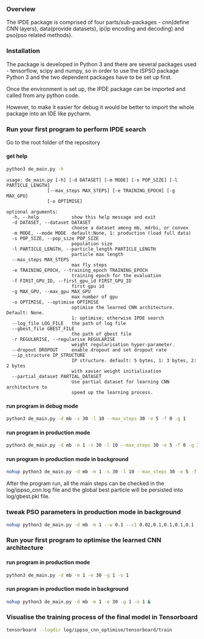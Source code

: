 ### Overview

The IPDE package is comprised of four parts/sub-packages - cnn(define CNN layers), data(provide datasets), ip(ip encoding and decoding) and pso(pso related methods).  

### Installation

The package is developed in Python 3 and there are several packages used - tensorflow, scipy and numpy, so in order to use the ISPSO package Python 3 and the two dependent packages have to be set up first. 

Once the environment is set up, the IPDE package can be imported and called from any python code. 

However, to make it easier for debug it would be better to import the whole package into an IDE like pycharm. 

### Run your first program to perform IPDE search

Go to the root folder of the repository

#### get help

```bash
python3 de_main.py -h
```

```text
usage: de_main.py [-h] [-d DATASET] [-m MODE] [-s POP_SIZE] [-l PARTICLE_LENGTH]
               [--max_steps MAX_STEPS] [-e TRAINING_EPOCH] [-g MAX_GPU]
               [-o OPTIMISE]

optional arguments:
  -h, --help            show this help message and exit
  -d DATASET, --dataset DATASET
                        choose a dataset among mb, mdrbi, or convex
  -m MODE, --mode MODE  default:None, 1: production (load full data)
  -s POP_SIZE, --pop_size POP_SIZE
                        population size
  -l PARTICLE_LENGTH, --particle_length PARTICLE_LENGTH
                        particle max length
  --max_steps MAX_STEPS
                        max fly steps
  -e TRAINING_EPOCH, --training_epoch TRAINING_EPOCH
                        training epoch for the evaluation
  -f FIRST_GPU_ID, --first_gpu_id FIRST_GPU_ID
                        first gpu id
  -g MAX_GPU, --max_gpu MAX_GPU
                        max number of gpu
  -o OPTIMISE, --optimise OPTIMISE
                        optimise the learned CNN architecture. Default: None.
                        1: optimise; otherwise IPDE search
  --log_file LOG_FILE   the path of log file
  --gbest_file GBEST_FILE
                        the path of gbest file
  -r REGULARISE, --regularise REGULARISE
                        weight regularisation hyper-parameter.
  --dropout DROPOUT     enable dropout and set dropout rate
  --ip_structure IP_STRUCTURE
                        IP structure. default: 5 bytes, 1: 3 bytes, 2: 2 bytes
                        with xavier weight initialisation
  --partial_dataset PARTIAL_DATASET
                        Use partial dataset for learning CNN architecture to
                        speed up the learning process.
```

#### run program in debug mode

```bash
python3 de_main.py -d mb -s 30 -l 10 --max_steps 30 -e 5 -f 0 -g 1
```

#### run program in production mode
 
```bash
python3 de_main.py -d mb -m 1 -s 30 -l 10 --max_steps 30 -e 5 -f 0 -g 1
``` 

#### run program in production mode in background
 
```bash
nohup python3 de_main.py -d mb -m 1 -s 30 -l 10 --max_steps 30 -e 5 -f 0 -g 1 --log_file=log/ippso_cnn.log --gbest_file=log/gbest.pkl &
```

After the program run, all the main steps can be checked in the log/ippso_cnn.log file and the global best particle will be persisted into log/gbest.pkl file.

### tweak PSO parameters in production mode in background

```bash
nohup python3 de_main.py -d mb -m 1 --w 0.1 --c1 0.02,0.1,0.1,0.1,0.1 --c2 0.02,0.1,0.1,0.1,0.1 -s 30 -l 10 --max_steps 30 -e 5 -f 0 -g 1 --log_file=log/ippso_cnn.log --gbest_file=log/gbest.pkl &
```

### Run your first program to optimise the learned CNN architecture

#### run program in production mode
 
```bash
python3 de_main.py -d mb -m 1 -e 30 -g 1 -o 1
```

#### run program in production mode in background
 
```bash
nohup python3 de_main.py -d mb -m 1 -e 30 -g 1 -o 1 &
```

### Visualise the training process of the final model in Tensorboard

```bash
tensorboard --logdir log/ippso_cnn_optimise/tensorboard/train
```